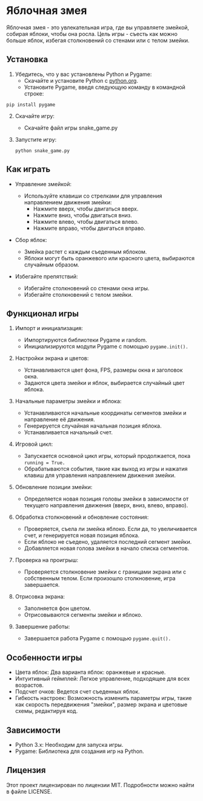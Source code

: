 # Яблочная змея

Яблочная змея - это увлекательная игра, где вы управляете змейкой, собирая яблоки, чтобы она росла. Цель игры - съесть как можно больше яблок, избегая столкновений со стенами или с телом змейки.

## Установка

1. Убедитесь, что у вас установлены Python и Pygame:
   - Скачайте и установите Python с [python.org](https://www.python.org/).
   - Установите Pygame, введя следующую команду в командной строке:
    
  ```pip install pygame```
     
2. Скачайте игру:
   - Скачайте файл игры snake_game.py

3. Запустите игру:
  
   ```python snake_game.py```
   
## Как играть

- Управление змейкой:
  - Используйте клавиши со стрелками для управления направлением движения змейки:
    - Нажмите вверх, чтобы двигаться вверх.
    - Нажмите вниз, чтобы двигаться вниз.
    - Нажмите влево, чтобы двигаться влево.
    - Нажмите вправо, чтобы двигаться вправо.

- Сбор яблок:
  - Змейка растет с каждым съеденным яблоком.
  - Яблоки могут быть оранжевого или красного цвета, выбираются случайным образом.

- Избегайте препятствий:
  - Избегайте столкновений со стенами окна игры.
  - Избегайте столкновений с телом змейки.

## Функционал игры

1. Импорт и инициализация:
   - Импортируются библиотеки Pygame и random.
   - Инициализируются модули Pygame с помощью `pygame.init().`

2. Настройки экрана и цветов:
   - Устанавливаются цвет фона, FPS, размеры окна и заголовок окна.
   - Задаются цвета змейки и яблок, выбирается случайный цвет яблока.

3. Начальные параметры змейки и яблока:
   - Устанавливаются начальные координаты сегментов змейки и направление её движения.
   - Генерируется случайная начальная позиция яблока.
   - Устанавливается начальный счет.

4. Игровой цикл:
   - Запускается основной цикл игры, который продолжается, пока `running = True.`
   - Обрабатываются события, такие как выход из игры и нажатия клавиш для управления направлением движения змейки.

5. Обновление позиции змейки:
   - Определяется новая позиция головы змейки в зависимости от текущего направления движения (вверх, вниз, влево, вправо).

6. Обработка столкновений и обновление состояния:
   - Проверяется, съела ли змейка яблоко. Если да, то увеличивается счет, и генерируется новая позиция яблока.
   - Если яблоко не съедено, удаляется последний сегмент змейки.
   - Добавляется новая голова змейки в начало списка сегментов.

7. Проверка на проигрыш:
   - Проверяется столкновение змейки с границами экрана или с собственным телом. Если произошло столкновение, игра завершается.

8. Отрисовка экрана:
   - Заполняется фон цветом.
   - Отрисовываются сегменты змейки и яблоко.

9. Завершение работы:
   - Завершается работа Pygame с помощью `pygame.quit().`

## Особенности игры

- Цвета яблок: Два варианта яблок: оранжевые и красные.
- Интуитивный геймплей: Легкое управление, подходящее для всех возрастов.
- Подсчет очков: Ведется счет съеденных яблок.
- Гибкость настроек: Возможность изменить параметры игры, такие как скорость передвижения "змейки", размер экрана и цветовые схемы, редактируя код.

## Зависимости

- Python 3.x: Необходим для запуска игры.
- Pygame: Библиотека для создания игр на Python.

## Лицензия

Этот проект лицензирован по лицензии MIT. Подробности можно найти в файле LICENSE.
